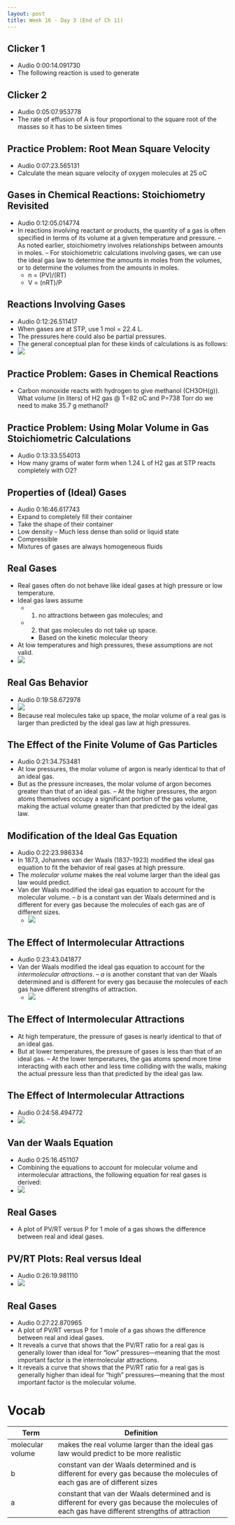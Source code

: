 ```yaml
---
layout: post
title: Week 16 - Day 3 (End of Ch 11)
---
```


## Clicker 1

+ Audio 0:00:14.091730
+ The following reaction is used to generate

## Clicker 2

+ Audio 0:05:07.953778
+ The rate of effusion of A is four
proportional to the square root of the masses so it has to be sixteen times

## Practice Problem: Root Mean Square Velocity

+ Audio 0:07:23.565131
+ Calculate the mean square velocity of oxygen molecules at 25 oC

## Gases in Chemical Reactions: Stoichiometry Revisited

+ Audio 0:12:05.014774
+ In reactions involving reactant or products, the quantity of a gas is often specified in terms of its volume at a given temperature and pressure.
  – As noted earlier, stoichiometry involves relationships between amounts in moles.
  – For stoichiometric calculations involving gases, we can use the ideal gas law to determine the amounts in moles from the volumes, or to determine the volumes from the amounts in moles.
    + n = (PV)/(RT)
    + V = (nRT)/P

## Reactions Involving Gases

+ Audio 0:12:26.511417
+ When gases are at STP, use 1 mol = 22.4 L.
+ The pressures here could also be partial pressures.
+ The general conceptual plan for these kinds of calculations is as follows:
+ ![](../../../assets/2016-12-02-week-16-day-3-end-of-ch-11-6df22.png)

## Practice Problem: Gases in Chemical Reactions

+ Carbon monoxide reacts with hydrogen to give methanol (CH3OH(g)). What volume (in liters) of H2 gas @ T=82 oC and P=738 Torr do we need to make 35.7 g methanol?

## Practice Problem: Using Molar Volume in Gas Stoichiometric Calculations

+ Audio 0:13:33.554013
+ How many grams of water form when 1.24 L of H2 gas at STP reacts completely with O2?

## Properties of (Ideal) Gases

+ Audio 0:16:46.617743
+ Expand to completely fill their container
+ Take the shape of their container
+ Low density
  – Much less dense than solid or liquid state
+ Compressible
+ Mixtures of gases are always homogeneous fluids

## Real Gases

+ Real gases often do not behave like ideal gases at high pressure or low temperature.
+ Ideal gas laws assume
  + 1. no attractions between gas molecules; and
  + 2. that gas molecules do not take up space.
    + Based on the kinetic molecular theory
+ At low temperatures and high pressures, these assumptions are not valid.
+ ![](../../../assets/2016-12-02-week-16-day-3-end-of-ch-11-b3492.png)

## Real Gas Behavior

+ Audio 0:19:58.672978
+ ![](../../../assets/2016-12-02-week-16-day-3-end-of-ch-11-0a86f.png)
+ Because real molecules take up space, the molar volume of a real gas is larger than predicted by the ideal gas law at high pressures.

## The Effect of the Finite Volume of Gas Particles

+ Audio 0:21:34.753481
+ At low pressures, the molar volume of argon is nearly identical to that of an ideal gas.
+ But as the pressure increases, the molar volume of argon becomes greater than that of an ideal gas.
  – At the higher pressures, the argon atoms themselves occupy a significant portion of the gas volume, making the actual volume greater than that predicted by the ideal gas law.

## Modification of the Ideal Gas Equation

+ Audio 0:22:23.986334
+ In 1873, Johannes van der Waals (1837–1923) modified the ideal gas equation to fit the behavior of real gases at high pressure.
+ The *molecular volume* makes the real volume larger than the ideal gas law would predict.
+ Van der Waals modified the ideal gas equation to account for the molecular volume.
  – *b* is a constant van der Waals determined and is different for every gas because the molecules of each gas are of different sizes.
  + ![](../../../assets/2016-12-02-week-16-day-3-end-of-ch-11-11f1d.png)

## The Effect of Intermolecular Attractions

+ Audio 0:23:43.041877
+ Van der Waals modified the ideal gas equation to account for the *intermolecular attractions*.
  – *a* is another constant that van der Waals determined and is different for every gas because the molecules of each gas have different strengths of attraction.
  + ![](../../../assets/2016-12-02-week-16-day-3-end-of-ch-11-8b4c4.png)

## The Effect of Intermolecular Attractions

+ At high temperature, the pressure of gases is nearly identical to that of an ideal gas.
+ But at lower temperatures, the pressure of gases is less than that of an ideal gas.
  – At the lower temperatures, the gas atoms spend more time interacting with each other and less time colliding with the walls, making the actual pressure less than that predicted by the ideal gas law.

## The Effect of Intermolecular Attractions

+ Audio 0:24:58.494772
+ ![](../../../assets/2016-12-02-week-16-day-3-end-of-ch-11-7b51e.png)

## Van der Waals Equation

+ Audio 0:25:16.451107
+ Combining the equations to account for molecular volume and intermolecular attractions, the following equation for real gases is derived:
+ ![](../../../assets/2016-12-02-week-16-day-3-end-of-ch-11-f9608.png)

## Real Gases

+ A plot of PV/RT versus P for 1 mole of a gas shows the difference between real and ideal gases.

## PV/RT Plots: Real versus Ideal

+ Audio 0:26:19.981110
+ ![](../../../assets/2016-12-02-week-16-day-3-end-of-ch-11-db68e.png)

## Real Gases

+ Audio 0:27:22.870965 
+ A plot of PV/RT versus P for 1 mole of a gas shows the difference between real and ideal gases.
+ It reveals a curve that shows that the PV/RT ratio for a real gas is generally lower than ideal for “low” pressures—meaning that the most important factor is the intermolecular attractions.
+ It reveals a curve that shows that the PV/RT ratio for a real gas is generally higher than ideal for “high” pressures—meaning that the most important factor is the molecular volume.

# Vocab

| Term | Definition |
| --- | --- |
| molecular volume | makes the real volume larger than the ideal gas law would predict to be more realistic |
| b | constant van der Waals determined and is different for every gas because the molecules of each gas are of different sizes |
| a | constant that van der Waals determined and is different for every gas because the molecules of each gas have different strengths of attraction |
